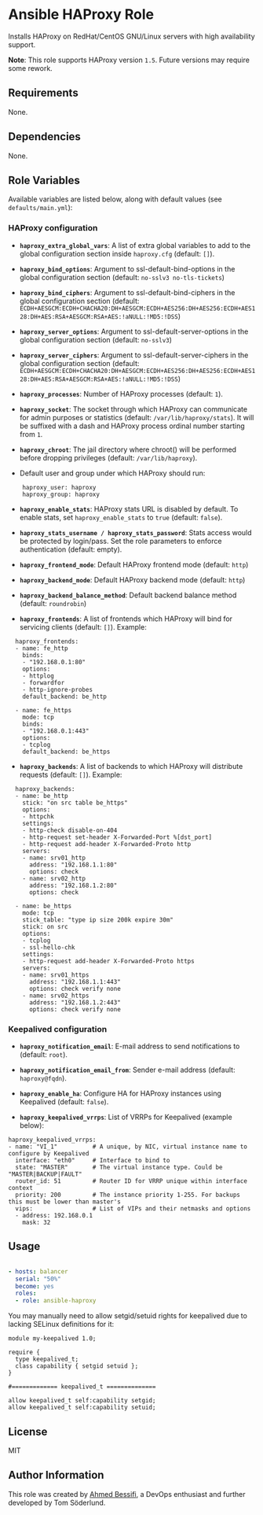 # Ansible HAProxy Role

Installs HAProxy on RedHat/CentOS GNU/Linux servers with high availability support.

**Note**: This role supports HAProxy version `1.5`. Future versions may require some rework.

## Requirements

None.

## Dependencies

None.

## Role Variables

Available variables are listed below, along with default values (see `defaults/main.yml`):

### HAProxy configuration

- **`haproxy_extra_global_vars`**: A list of extra global variables to add to the global configuration section inside `haproxy.cfg` (default: `[]`).

- **`haproxy_bind_options`**: Argument to ssl-default-bind-options in the global configuration section (default: `no-sslv3 no-tls-tickets`)

- **`haproxy_bind_ciphers`**: Argument to ssl-default-bind-ciphers in the global configuration section (default: `ECDH+AESGCM:ECDH+CHACHA20:DH+AESGCM:ECDH+AES256:DH+AES256:ECDH+AES128:DH+AES:RSA+AESGCM:RSA+AES:!aNULL:!MD5:!DSS`)

- **`haproxy_server_options`**: Argument to ssl-default-server-options in the global configuration section (default: `no-sslv3`)

- **`haproxy_server_ciphers`**: Argument to ssl-default-server-ciphers in the global configuration section (default: `ECDH+AESGCM:ECDH+CHACHA20:DH+AESGCM:ECDH+AES256:DH+AES256:ECDH+AES128:DH+AES:RSA+AESGCM:RSA+AES:!aNULL:!MD5:!DSS`)

- **`haproxy_processes`**: Number of HAProxy processes (default: `1`).

- **`haproxy_socket`**: The socket through which HAProxy can communicate for admin purposes or statistics (default: `/var/lib/haproxy/stats`). It will be suffixed with a dash and HAProxy process ordinal number starting from `1`.

- **`haproxy_chroot`**: The jail directory where chroot() will be performed before dropping privileges (default: `/var/lib/haproxy`).

- Default user and group under which HAProxy should run:

```
    haproxy_user: haproxy
    haproxy_group: haproxy
```

- **`haproxy_enable_stats`**: HAProxy stats URL is disabled by default. To enable stats, set `haproxy_enable_stats` to `true` (default: `false`).

- **`haproxy_stats_username / haproxy_stats_password`**: Stats access would be protected by login/pass. Set the role parameters to enforce authentication (default: empty).

- **`haproxy_frontend_mode`**: Default HAProxy frontend mode (default: `http`)

- **`haproxy_backend_mode`**: Default HAProxy backend mode (default: `http`)

- **`haproxy_backend_balance_method`**: Default backend balance method (default: `roundrobin`)

- **`haproxy_frontends`**: A list of frontends which HAProxy will bind for servicing clients (default: `[]`). Example:

```
  haproxy_frontends:
  - name: fe_http
    binds:
    - "192.168.0.1:80"
    options:
    - httplog
    - forwardfor
    - http-ignore-probes
    default_backend: be_http

  - name: fe_https
    mode: tcp
    binds:
    - "192.168.0.1:443"
    options:
    - tcplog
    default_backend: be_https
```

- **`haproxy_backends`**: A list of backends to which HAProxy will distribute requests (default: `[]`). Example:
```
  haproxy_backends:
  - name: be_http
    stick: "on src table be_https"
    options:
    - httpchk
    settings:
    - http-check disable-on-404
    - http-request set-header X-Forwarded-Port %[dst_port]
    - http-request add-header X-Forwarded-Proto http
    servers:
    - name: srv01_http
      address: "192.168.1.1:80"
      options: check
    - name: srv02_http
      address: "192.168.1.2:80"
      options: check

  - name: be_https
    mode: tcp
    stick_table: "type ip size 200k expire 30m"
    stick: on src
    options:
    - tcplog
    - ssl-hello-chk
    settings:
    - http-request add-header X-Forwarded-Proto https
    servers:
    - name: srv01_https
      address: "192.168.1.1:443"
      options: check verify none
    - name: srv02_https
      address: "192.168.1.2:443"
      options: check verify none
```

### Keepalived configuration

- **`haproxy_notification_email`**: E-mail address to send notifications to (default: `root`).

- **`haproxy_notification_email_from`**: Sender e-mail address (default: `haproxy@fqdn`).

- **`haproxy_enable_ha`**: Configure HA for HAProxy instances using Keepalived (default: `false`).

- **`haproxy_keepalived_vrrps`**: List of VRRPs for Keepalived (example below):

```
haproxy_keepalived_vrrps:
- name: "VI_1"			# A unique, by NIC, virtual instance name to configure by Keepalived
  interface: "eth0"		# Interface to bind to
  state: "MASTER"		# The virtual instance type. Could be "MASTER|BACKUP|FAULT"
  router_id: 51			# Router ID for VRRP unique within interface context
  priority: 200			# The instance priority 1-255. For backups this must be lower than master's
  vips:	    			# List of VIPs and their netmasks and options
  - address: 192.168.0.1
    mask: 32
```

## Usage

```yaml

- hosts: balancer
  serial: "50%"
  become: yes
  roles:
  - role: ansible-haproxy
```

You may manually need to allow setgid/setuid rights for keepalived due to lacking SELinux definitions for it:
```
module my-keepalived 1.0;

require {
  type keepalived_t;
  class capability { setgid setuid };
}

#============= keepalived_t ==============

allow keepalived_t self:capability setgid;
allow keepalived_t self:capability setuid;
```
## License

MIT

## Author Information

This role was created by [Ahmed
Bessifi](https://www.linkedin.com/in/abessifi), a DevOps enthusiast
and further developed by Tom Söderlund.
